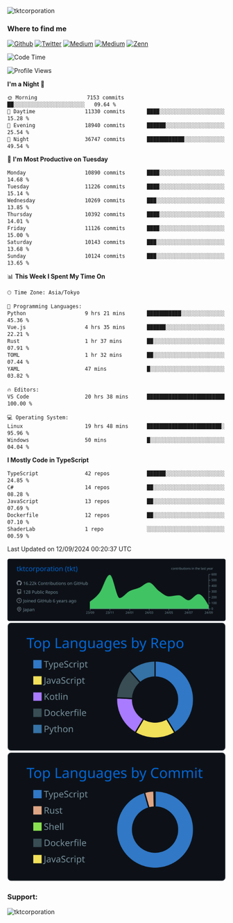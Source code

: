 <p align="left"> <img src="https://komarev.com/ghpvc/?username=tktcorporation&label=Profile%20views&color=0e75b6&style=flat" alt="tktcorporation" /> </p>

<h3>Where to find me</h3>
<p>
<a href="https://github.com/tktcorporation" target="_blank"><img alt="Github" src="https://img.shields.io/badge/GitHub-%2312100E.svg?&style=for-the-badge&logo=Github&logoColor=white" /></a>
<a href="https://twitter.com/tktcorporation" target="_blank"><img alt="Twitter" src="https://img.shields.io/badge/twitter-%231DA1F2.svg?&style=for-the-badge&logo=twitter&logoColor=white" /></a>
<a href="https://www.linkedin.com/in/tktcorporation" target="_blank"><img alt="Medium" src="https://img.shields.io/badge/linkdin-0a66c2.svg?&style=for-the-badge&logo=linkedin&logoColor=white" /></a>
<a href="https://qiita.com/tktcorporation" target="_blank"><img alt="Medium" src="https://img.shields.io/badge/qiita-55C500.svg?&style=for-the-badge&logo=qiita&logoColor=white" /></a>
<a href="https://zenn.dev/tktcorporation" target="_blank"><img alt="Zenn" src="https://img.shields.io/badge/Zenn-3EA8FF.svg?&style=for-the-badge&logo=Zenn&logoColor=white" /></a>
</p>
  
<!--START_SECTION:waka-->
![Code Time](http://img.shields.io/badge/Code%20Time-1%2C724%20hrs%2019%20mins-blue)

![Profile Views](http://img.shields.io/badge/Profile%20Views-0-blue)

**I'm a Night 🦉** 

```text
🌞 Morning                7153 commits        ██░░░░░░░░░░░░░░░░░░░░░░░   09.64 % 
🌆 Daytime                11330 commits       ████░░░░░░░░░░░░░░░░░░░░░   15.28 % 
🌃 Evening                18940 commits       ██████░░░░░░░░░░░░░░░░░░░   25.54 % 
🌙 Night                  36747 commits       ████████████░░░░░░░░░░░░░   49.54 % 
```
📅 **I'm Most Productive on Tuesday** 

```text
Monday                   10890 commits       ████░░░░░░░░░░░░░░░░░░░░░   14.68 % 
Tuesday                  11226 commits       ████░░░░░░░░░░░░░░░░░░░░░   15.14 % 
Wednesday                10269 commits       ███░░░░░░░░░░░░░░░░░░░░░░   13.85 % 
Thursday                 10392 commits       ████░░░░░░░░░░░░░░░░░░░░░   14.01 % 
Friday                   11126 commits       ████░░░░░░░░░░░░░░░░░░░░░   15.00 % 
Saturday                 10143 commits       ███░░░░░░░░░░░░░░░░░░░░░░   13.68 % 
Sunday                   10124 commits       ███░░░░░░░░░░░░░░░░░░░░░░   13.65 % 
```


📊 **This Week I Spent My Time On** 

```text
🕑︎ Time Zone: Asia/Tokyo

💬 Programming Languages: 
Python                   9 hrs 21 mins       ███████████░░░░░░░░░░░░░░   45.36 % 
Vue.js                   4 hrs 35 mins       ██████░░░░░░░░░░░░░░░░░░░   22.21 % 
Rust                     1 hr 37 mins        ██░░░░░░░░░░░░░░░░░░░░░░░   07.91 % 
TOML                     1 hr 32 mins        ██░░░░░░░░░░░░░░░░░░░░░░░   07.44 % 
YAML                     47 mins             █░░░░░░░░░░░░░░░░░░░░░░░░   03.82 % 

🔥 Editors: 
VS Code                  20 hrs 38 mins      █████████████████████████   100.00 % 

💻 Operating System: 
Linux                    19 hrs 48 mins      ████████████████████████░   95.96 % 
Windows                  50 mins             █░░░░░░░░░░░░░░░░░░░░░░░░   04.04 % 
```

**I Mostly Code in TypeScript** 

```text
TypeScript               42 repos            ██████░░░░░░░░░░░░░░░░░░░   24.85 % 
C#                       14 repos            ██░░░░░░░░░░░░░░░░░░░░░░░   08.28 % 
JavaScript               13 repos            ██░░░░░░░░░░░░░░░░░░░░░░░   07.69 % 
Dockerfile               12 repos            ██░░░░░░░░░░░░░░░░░░░░░░░   07.10 % 
ShaderLab                1 repo              ░░░░░░░░░░░░░░░░░░░░░░░░░   00.59 % 
```




 Last Updated on 12/09/2024 00:20:37 UTC
<!--END_SECTION:waka-->

[![](https://raw.githubusercontent.com/tktcorporation/tktcorporation/master/profile-summary-card-output/github_dark/0-profile-details.svg)](https://github.com/vn7n24fzkq/github-profile-summary-cards)
[![](https://raw.githubusercontent.com/tktcorporation/tktcorporation/master/profile-summary-card-output/github_dark/1-repos-per-language.svg)](https://github.com/vn7n24fzkq/github-profile-summary-cards) [![](https://raw.githubusercontent.com/tktcorporation/tktcorporation/master/profile-summary-card-output/github_dark/2-most-commit-language.svg)](https://github.com/vn7n24fzkq/github-profile-summary-cards)

<h3 align="left">Support:</h3>
<p><a href="https://www.buymeacoffee.com/tktcorporation"> <img align="left" src="https://cdn.buymeacoffee.com/buttons/v2/default-yellow.png" height="50" width="210" alt="tktcorporation" /></a></p><br><br>
